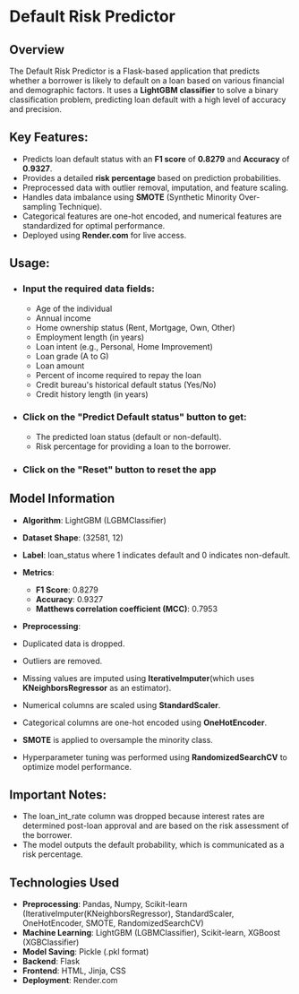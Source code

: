 # Default Risk Predictor
## Overview
The Default Risk Predictor is a Flask-based application that predicts whether a borrower is likely to default on a loan based on various financial and demographic factors. It uses a **LightGBM classifier** to solve a binary classification problem, predicting loan default with a high level of accuracy and precision.

## Key Features:
* Predicts loan default status with an **F1 score** of **0.8279** and **Accuracy** of **0.9327**.
* Provides a detailed **risk percentage** based on prediction probabilities.
* Preprocessed data with outlier removal, imputation, and feature scaling.
* Handles data imbalance using **SMOTE** (Synthetic Minority Over-sampling Technique).
* Categorical features are one-hot encoded, and numerical features are standardized for optimal performance.
* Deployed using **Render.com** for live access.

## Usage:
* ### Input the required data fields:
  * Age of the individual
  * Annual income
  * Home ownership status (Rent, Mortgage, Own, Other)
  * Employment length (in years)
  * Loan intent (e.g., Personal, Home Improvement)
  * Loan grade (A to G)
  * Loan amount
  * Percent of income required to repay the loan
  * Credit bureau's historical default status (Yes/No)
  * Credit history length (in years)

* ### Click on the "**Predict Default status**" button to get:
  * The predicted loan status (default or non-default).
  * Risk percentage for providing a loan to the borrower.
  
* ### Click on the "Reset" button to reset the app

## Model Information

* **Algorithm**: LightGBM (LGBMClassifier)

* **Dataset Shape**: (32581, 12)

* **Label**: loan_status where 1 indicates default and 0 indicates non-default.

* **Metrics**:
  * **F1 Score**: 0.8279
  * **Accuracy**: 0.9327
  * **Matthews correlation coefficient (MCC)**: 0.7953

* **Preprocessing**:
* Duplicated data is dropped.
* Outliers are removed.
* Missing values are imputed using **IterativeImputer**(which uses **KNeighborsRegressor** as an estimator).
* Numerical columns are scaled using **StandardScaler**.
* Categorical columns are one-hot encoded using **OneHotEncoder**.
* **SMOTE** is applied to oversample the minority class.
* Hyperparameter tuning was performed using **RandomizedSearchCV** to optimize model performance.

## Important Notes:
* The loan_int_rate column was dropped because interest rates are determined post-loan approval and are based on the risk assessment of the borrower.
* The model outputs the default probability, which is communicated as a risk percentage.

## Technologies Used
* **Preprocessing**: Pandas, Numpy, Scikit-learn (IterativeImputer(KNeighborsRegressor), StandardScaler, OneHotEncoder, SMOTE, RandomizedSearchCV)
* **Machine Learning**: LightGBM (LGBMClassifier), Scikit-learn, XGBoost (XGBClassifier)
* **Model Saving**: Pickle (.pkl format)
* **Backend**: Flask
* **Frontend**: HTML, Jinja, CSS
* **Deployment**: Render.com
